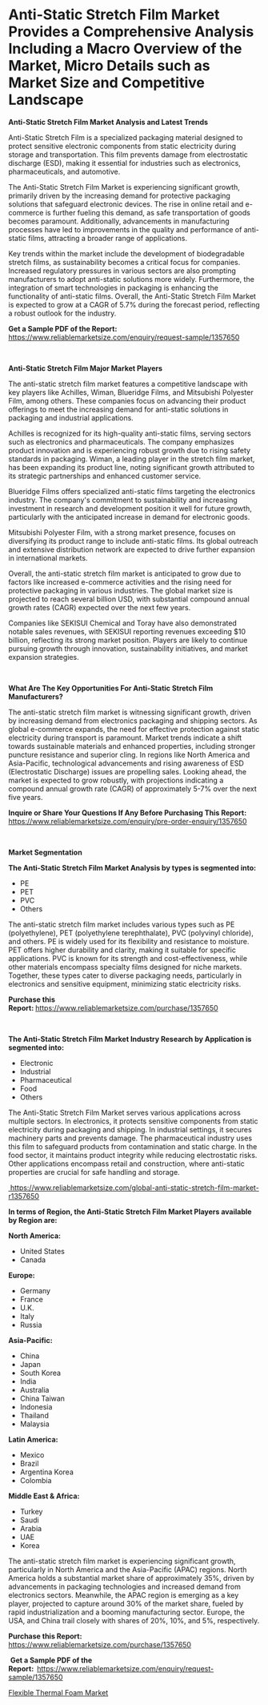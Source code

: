 <p><h1>Anti-Static Stretch Film Market Provides a Comprehensive Analysis Including a Macro Overview of the Market, Micro Details such as Market Size and Competitive Landscape</h1></p><p><strong>Anti-Static Stretch Film Market Analysis and Latest Trends</strong></p>
<p><p>Anti-Static Stretch Film is a specialized packaging material designed to protect sensitive electronic components from static electricity during storage and transportation. This film prevents damage from electrostatic discharge (ESD), making it essential for industries such as electronics, pharmaceuticals, and automotive.</p><p>The Anti-Static Stretch Film Market is experiencing significant growth, primarily driven by the increasing demand for protective packaging solutions that safeguard electronic devices. The rise in online retail and e-commerce is further fueling this demand, as safe transportation of goods becomes paramount. Additionally, advancements in manufacturing processes have led to improvements in the quality and performance of anti-static films, attracting a broader range of applications.</p><p>Key trends within the market include the development of biodegradable stretch films, as sustainability becomes a critical focus for companies. Increased regulatory pressures in various sectors are also prompting manufacturers to adopt anti-static solutions more widely. Furthermore, the integration of smart technologies in packaging is enhancing the functionality of anti-static films. Overall, the Anti-Static Stretch Film Market is expected to grow at a CAGR of 5.7% during the forecast period, reflecting a robust outlook for the industry.</p></p>
<p><strong>Get a Sample PDF of the Report:&nbsp;</strong> <a href="https://www.reliablemarketsize.com/enquiry/request-sample/1357650?utm_campaign=3168&utm_medium=2&utm_source=Github&utm_content=ia&utm_term=02042025&utm_id=anti-static-stretch-film">https://www.reliablemarketsize.com/enquiry/request-sample/1357650</a></p>
<p>&nbsp;</p>
<p><strong>Anti-Static Stretch Film Major Market Players</strong></p>
<p><p>The anti-static stretch film market features a competitive landscape with key players like Achilles, Wiman, Blueridge Films, and Mitsubishi Polyester Film, among others. These companies focus on advancing their product offerings to meet the increasing demand for anti-static solutions in packaging and industrial applications.</p><p>Achilles is recognized for its high-quality anti-static films, serving sectors such as electronics and pharmaceuticals. The company emphasizes product innovation and is experiencing robust growth due to rising safety standards in packaging. Wiman, a leading player in the stretch film market, has been expanding its product line, noting significant growth attributed to its strategic partnerships and enhanced customer service.</p><p>Blueridge Films offers specialized anti-static films targeting the electronics industry. The company's commitment to sustainability and increasing investment in research and development position it well for future growth, particularly with the anticipated increase in demand for electronic goods.</p><p>Mitsubishi Polyester Film, with a strong market presence, focuses on diversifying its product range to include anti-static films. Its global outreach and extensive distribution network are expected to drive further expansion in international markets.</p><p>Overall, the anti-static stretch film market is anticipated to grow due to factors like increased e-commerce activities and the rising need for protective packaging in various industries. The global market size is projected to reach several billion USD, with substantial compound annual growth rates (CAGR) expected over the next few years.</p><p>Companies like SEKISUI Chemical and Toray have also demonstrated notable sales revenues, with SEKISUI reporting revenues exceeding $10 billion, reflecting its strong market position. Players are likely to continue pursuing growth through innovation, sustainability initiatives, and market expansion strategies.</p></p>
<p>&nbsp;</p>
<p><strong>What Are The Key Opportunities For Anti-Static Stretch Film Manufacturers?</strong></p>
<p><p>The anti-static stretch film market is witnessing significant growth, driven by increasing demand from electronics packaging and shipping sectors. As global e-commerce expands, the need for effective protection against static electricity during transport is paramount. Market trends indicate a shift towards sustainable materials and enhanced properties, including stronger puncture resistance and superior cling. In regions like North America and Asia-Pacific, technological advancements and rising awareness of ESD (Electrostatic Discharge) issues are propelling sales. Looking ahead, the market is expected to grow robustly, with projections indicating a compound annual growth rate (CAGR) of approximately 5-7% over the next five years.</p></p>
<p><strong>Inquire or Share Your Questions If Any Before Purchasing This Report:</strong> <a href="https://www.reliablemarketsize.com/enquiry/pre-order-enquiry/1357650?utm_campaign=3168&utm_medium=2&utm_source=Github&utm_content=ia&utm_term=02042025&utm_id=anti-static-stretch-film">https://www.reliablemarketsize.com/enquiry/pre-order-enquiry/1357650</a></p>
<p>&nbsp;</p>
<p><strong>Market Segmentation</strong></p>
<p><strong>The Anti-Static Stretch Film Market Analysis by types is segmented into:</strong></p>
<p><ul><li>PE</li><li>PET</li><li>PVC</li><li>Others</li></ul></p>
<p><p>The anti-static stretch film market includes various types such as PE (polyethylene), PET (polyethylene terephthalate), PVC (polyvinyl chloride), and others. PE is widely used for its flexibility and resistance to moisture. PET offers higher durability and clarity, making it suitable for specific applications. PVC is known for its strength and cost-effectiveness, while other materials encompass specialty films designed for niche markets. Together, these types cater to diverse packaging needs, particularly in electronics and sensitive equipment, minimizing static electricity risks.</p></p>
<p><strong>Purchase this Report:&nbsp;</strong><a href="https://www.reliablemarketsize.com/purchase/1357650?utm_campaign=3168&utm_medium=2&utm_source=Github&utm_content=ia&utm_term=02042025&utm_id=anti-static-stretch-film">https://www.reliablemarketsize.com/purchase/1357650</a></p>
<p>&nbsp;</p>
<p><strong>The Anti-Static Stretch Film Market Industry Research by Application is segmented into:</strong></p>
<p><ul><li>Electronic</li><li>Industrial</li><li>Pharmaceutical</li><li>Food</li><li>Others</li></ul></p>
<p><p>The Anti-Static Stretch Film Market serves various applications across multiple sectors. In electronics, it protects sensitive components from static electricity during packaging and shipping. In industrial settings, it secures machinery parts and prevents damage. The pharmaceutical industry uses this film to safeguard products from contamination and static charge. In the food sector, it maintains product integrity while reducing electrostatic risks. Other applications encompass retail and construction, where anti-static properties are crucial for safe handling and storage.</p></p>
<p><a href="https://www.reliablemarketsize.com/global-anti-static-stretch-film-market-r1357650?utm_campaign=3168&utm_medium=2&utm_source=Github&utm_content=ia&utm_term=02042025&utm_id=anti-static-stretch-film">&nbsp;https://www.reliablemarketsize.com/global-anti-static-stretch-film-market-r1357650</a></p>
<p><strong>In terms of Region, the Anti-Static Stretch Film Market Players available by Region are:</strong></p>
<p>
    <p> <strong> North America: </strong>
        <ul>
            <li>United States</li>
            <li>Canada</li>
        </ul>
        </p> 
    <p> <strong> Europe: </strong>
        <ul>
            <li>Germany</li>
            <li>France</li>
            <li>U.K.</li>
            <li>Italy</li>
            <li>Russia</li>
        </ul>
        </p> 
    <p> <strong> Asia-Pacific: </strong>
        <ul>
            <li>China</li>
            <li>Japan</li>
            <li>South Korea</li>
            <li>India</li>
            <li>Australia</li>
            <li>China Taiwan</li>
            <li>Indonesia</li>
            <li>Thailand</li>
            <li>Malaysia</li>
        </ul>
        </p> 
    <p> <strong> Latin America: </strong>
        <ul>
            <li>Mexico</li>
            <li>Brazil</li>
            <li>Argentina Korea</li>
            <li>Colombia</li>
        </ul>
        </p> 
    <p> <strong> Middle East & Africa: </strong>
        <ul>
            <li>Turkey</li>
            <li>Saudi</li>
            <li>Arabia</li>
            <li>UAE</li>
            <li>Korea</li>
        </ul>
    </p>
    </p>
<p><p>The anti-static stretch film market is experiencing significant growth, particularly in North America and the Asia-Pacific (APAC) regions. North America holds a substantial market share of approximately 35%, driven by advancements in packaging technologies and increased demand from electronics sectors. Meanwhile, the APAC region is emerging as a key player, projected to capture around 30% of the market share, fueled by rapid industrialization and a booming manufacturing sector. Europe, the USA, and China trail closely with shares of 20%, 10%, and 5%, respectively.</p></p>
<p><strong>Purchase this Report: </strong><a href="https://www.reliablemarketsize.com/purchase/1357650?utm_campaign=3168&utm_medium=2&utm_source=Github&utm_content=ia&utm_term=02042025&utm_id=anti-static-stretch-film">https://www.reliablemarketsize.com/purchase/1357650</a></p>
<p>&nbsp;<strong>Get a Sample PDF of the Report:&nbsp;&nbsp;</strong><a href="https://www.reliablemarketsize.com/enquiry/request-sample/1357650?utm_campaign=3168&utm_medium=2&utm_source=Github&utm_content=ia&utm_term=02042025&utm_id=anti-static-stretch-film">https://www.reliablemarketsize.com/enquiry/request-sample/1357650</a></p>
<p><strong></strong></p>
<p><p><a href="https://github.com/saeiddaemo/Market-Research-Report-List-1/blob/main/flexible-thermal-foam-market.md?utm_campaign=3168&utm_medium=2&utm_source=Github&utm_content=ia&utm_term=02042025&utm_id=anti-static-stretch-film">Flexible Thermal Foam Market</a></p></p>
